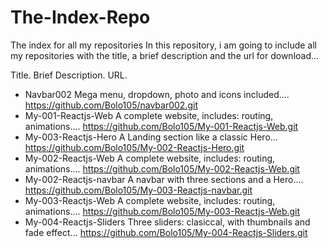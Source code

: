 # The-Index-Repo
The index for all my repositories
In this repository, i am going to include all my repositories with the title, a brief description and the url for download...

Title.                    Brief Description.                                               URL.
- Navbar002               Mega menu, dropdown, photo and icons included....                https://github.com/Bolo105/navbar002.git
- My-001-Reactjs-Web      A complete website, includes: routing, animations....            https://github.com/Bolo105/My-001-Reactjs-Web.git
- My-003-Reactjs-Hero     A Landing section like a classic Hero...                         https://github.com/Bolo105/My-002-Reactjs-Hero.git
- My-002-Reactjs-Web      A complete website, includes: routing, animations....            https://github.com/Bolo105/My-002-Reactjs-Web.git
- My-002-Reactjs-navbar   A navbar with three sections and a Hero....                      https://github.com/Bolo105/My-003-Reactjs-navbar.git
- My-003-Reactjs-Web      A complete website, includes: routing, animations....            https://github.com/Bolo105/My-003-Reactjs-Web.git
- My-004-Reactjs-Sliders  Three sliders: clasiccal, with thumbnails and fade effect...     https://github.com/Bolo105/My-004-Reactjs-Sliders.git

